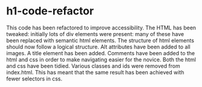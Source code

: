 # h1-code-refactor

This code has been refactored to improve accessibility. 
The HTML has been tweaked: initially lots of div elements were present: many of these have been replaced with semantic html elements. 
The structure of html elements should now follow a logical structure. Alt attributes have been added to all images. 
A title element has been added. Comments have been added to the html and css in order to make navigating easier for the novice. 
Both the html and css have been tidied. Various classes and ids were removed from index.html. This has meant that the same result has been achieved with fewer selectors in css.

